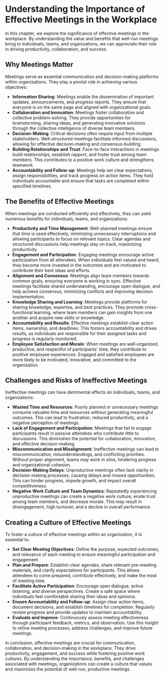 Understanding the Importance of Effective Meetings in the Workplace
============================================================================

In this chapter, we explore the significance of effective meetings in the workplace. By understanding the value and benefits that well-run meetings bring to individuals, teams, and organizations, we can appreciate their role in driving productivity, collaboration, and success.

**Why Meetings Matter**
-----------------------

Meetings serve as essential communication and decision-making platforms within organizations. They play a pivotal role in achieving various objectives:

* **Information Sharing**: Meetings enable the dissemination of important updates, announcements, and progress reports. They ensure that everyone is on the same page and aligned with organizational goals.
* **Collaboration and Innovation**: Meetings foster collaboration and collective problem-solving. They provide opportunities for brainstorming, sharing ideas, and generating innovative solutions through the collective intelligence of diverse team members.
* **Decision-Making**: Critical decisions often require input from multiple stakeholders. Well-structured meetings facilitate informed discussions, allowing for effective decision-making and consensus-building.
* **Building Relationships and Trust**: Face-to-face interactions in meetings build relationships, establish rapport, and foster trust among team members. This contributes to a positive work culture and strengthens teamwork.
* **Accountability and Follow-up**: Meetings help set clear expectations, assign responsibilities, and track progress on action items. They hold individuals accountable and ensure that tasks are completed within specified timelines.

**The Benefits of Effective Meetings**
--------------------------------------

When meetings are conducted efficiently and effectively, they can yield numerous benefits for individuals, teams, and organizations:

* **Productivity and Time Management**: Well-planned meetings ensure that time is used effectively, minimizing unnecessary interruptions and allowing participants to focus on relevant topics. Clear agendas and structured discussions help meetings stay on track, maximizing productivity.
* **Engagement and Participation**: Engaging meetings encourage active participation from all attendees. When individuals feel valued and heard, they become more invested in the outcomes and are motivated to contribute their best ideas and efforts.
* **Alignment and Consensus**: Meetings align team members towards common goals, ensuring everyone is working in sync. Effective meetings facilitate shared understanding, encourage open dialogue, and help achieve consensus, minimizing conflicts and improving decision implementation.
* **Knowledge Sharing and Learning**: Meetings provide platforms for sharing knowledge, expertise, and best practices. They promote cross-functional learning, where team members can gain insights from one another and acquire new skills or knowledge.
* **Accountability and Results**: Effective meetings establish clear action items, ownership, and deadlines. This fosters accountability and drives results, as individuals are responsible for their assigned tasks and progress is regularly monitored.
* **Employee Satisfaction and Morale**: When meetings are well-organized, productive, and respectful of participants' time, they contribute to positive employee experiences. Engaged and satisfied employees are more likely to be motivated, innovative, and committed to the organization.

**Challenges and Risks of Ineffective Meetings**
------------------------------------------------

Ineffective meetings can have detrimental effects on individuals, teams, and organizations:

* **Wasted Time and Resources**: Poorly planned or unnecessary meetings consume valuable time and resources without generating meaningful outcomes. This can lead to frustration, reduced productivity, and a negative perception of meetings.
* **Lack of Engagement and Participation**: Meetings that fail to engage participants result in passive attendees who contribute little to discussions. This diminishes the potential for collaboration, innovation, and effective decision-making.
* **Miscommunication and Misalignment**: Ineffective meetings can lead to miscommunication, misunderstandings, and conflicting priorities. Without proper alignment, teams may work in silos, hindering progress and organizational cohesion.
* **Decision-Making Delays**: Unproductive meetings often lack clarity in decision-making processes, causing delays and missed opportunities. This can hinder progress, impede growth, and impact overall competitiveness.
* **Negative Work Culture and Team Dynamics**: Repeatedly experiencing unproductive meetings can create a negative work culture, erode trust among team members, and decrease morale. This may result in disengagement, high turnover, and a decline in overall performance.

**Creating a Culture of Effective Meetings**
--------------------------------------------

To foster a culture of effective meetings within an organization, it is essential to:

* **Set Clear Meeting Objectives**: Define the purpose, expected outcomes, and relevance of each meeting to ensure meaningful participation and engagement.
* **Plan and Prepare**: Establish clear agendas, share relevant pre-meeting materials, and clarify expectations for participants. This allows attendees to come prepared, contribute effectively, and make the most of meeting time.
* **Facilitate Active Participation**: Encourage open dialogue, active listening, and diverse perspectives. Create a safe space where individuals feel comfortable sharing their ideas and opinions.
* **Ensure Accountability and Follow-up**: Assign clear action items, document decisions, and establish timelines for completion. Regularly review progress and provide updates to maintain accountability.
* **Evaluate and Improve**: Continuously assess meeting effectiveness through participant feedback, metrics, and observation. Use this insight to refine meeting processes, address challenges, and improve future meetings.

In conclusion, effective meetings are crucial for communication, collaboration, and decision-making in the workplace. They drive productivity, engagement, and success while fostering positive work cultures. By understanding the importance, benefits, and challenges associated with meetings, organizations can create a culture that values and maximizes the potential of well-run, productive meetings.
